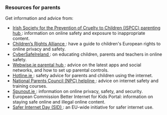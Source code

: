 ###  **Resources for parents**

Get information and advice from:

  * [ Irish Society for the Prevention of Cruelty to Children (ISPCC) parenting hub ](https://www.ispcc.ie/parent-hub/exposure-to-inappropriate-content-online) : information on online safety and exposure to inappropriate content. 
  * [ Children’s Rights Alliance ](https://www.childrensrights.ie/resources/now-your-rights-guide-childrens-european) : have a guide to children's European rights to online privacy and safety. 
  * [ CyberSafeIreland ](https://www.cybersafekids.ie/) : on educating children, parents and teachers in online safety. 
  * [ Webwise.ie parental hub ](https://www.webwise.ie/parents/) : advice on the latest apps and social networks, and how to set up parental controls. 
  * [ Hotline.ie ](https://www.hotline.ie/home/) : safety advice for parents and children using the internet. 
  * [ National Parents Council (NPC) helpline ](https://www.npc.ie/helpline-information/helpline-details) : advice on internet safety and training courses. 
  * [ Spunout.ie ](http://www.spunout.ie/) : information on online privacy, safety, and security. 
  * European Commission Better Internet for Kids Portal: information on staying safe online and illegal online content. 
  * [ Safer Internet Day (SID) ](https://www.webwise.ie/saferinternetday/) : an EU-wide initiative for safer internet use. 
